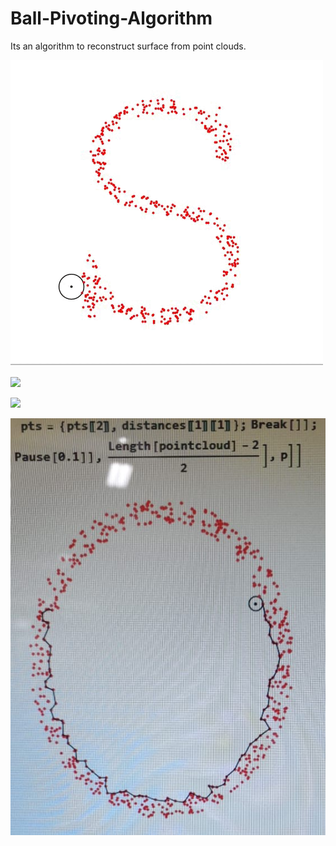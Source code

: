 # Ball-Pivoting-Algorithm
Its an algorithm to reconstruct surface from point clouds.

![](https://github.com/irtiza26/Ball-Pivoting-Algorithm/blob/main/WhatsApp%20Video%202023-05-11%20at%2013.57.03.gif)

![](https://github.com/irtiza26/Ball-Pivoting-Algorithm/blob/main/WhatsApp%20Video%202023-05-11%20at%2014.01.04.gif)

![](https://github.com/irtiza26/Ball-Pivoting-Algorithm/blob/main/WhatsApp%20Video%202023-05-11%20at%2014.04.18%20(2)%20(1).gif)

![](https://github.com/irtiza26/Ball-Pivoting-Algorithm/blob/main/WhatsApp%20Image%202023-05-11%20at%2014.04.20.jpg)

